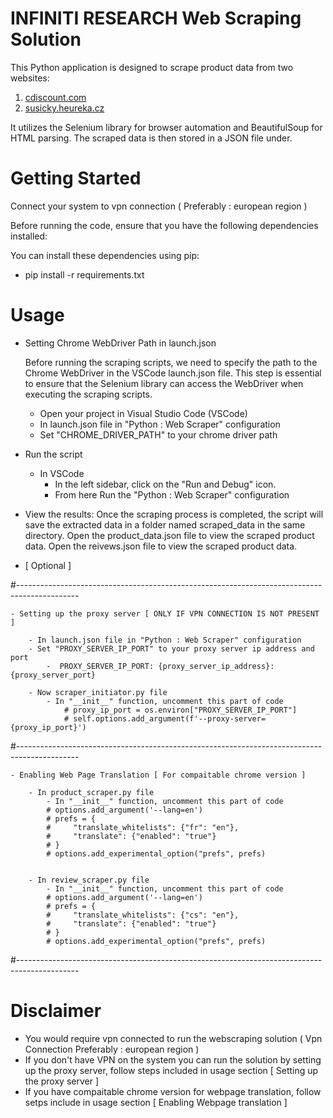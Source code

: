 # INFINITI RESEARCH Web Scraping Solution

This Python application is designed to scrape product data from two websites:

1. [cdiscount.com](https://cdiscount.com/bricolage/climatisation/traitement-de-l-air/ioniseur/l-166130303.html)
2. [susicky.heureka.cz](https://susicky.heureka.cz/aeg-absolutecare-t8dee68sc/)

It utilizes the Selenium library for browser automation and BeautifulSoup for HTML parsing. The scraped data is then stored in a JSON file under.


# Getting Started

Connect your system to vpn connection ( Preferably : european region )

Before running the code, ensure that you have the following dependencies installed:

You can install these dependencies using pip:
  - pip install -r requirements.txt


# Usage

- Setting Chrome WebDriver Path in launch.json

    Before running the scraping scripts, we need to specify the path to the Chrome WebDriver in the VSCode launch.json file. 
    This step is essential to ensure that the Selenium library can access the WebDriver when executing the scraping scripts.

    - Open your project in Visual Studio Code (VSCode)
    - In launch.json file in "Python : Web Scraper" configuration
    - Set "CHROME_DRIVER_PATH" to your chrome driver path

- Run the script

    - In VSCode
        - In the left sidebar, click on the "Run and Debug" icon.
        - From here Run the "Python : Web Scraper" configuration

-   View the results:
    Once the scraping process is completed, the script will save the extracted data in a folder named scraped_data in the same directory.
    Open the product_data.json file to view the scraped product data.
    Open the reivews.json file to view the scraped product data.


- [ Optional ]


#---------------------------------------------------------------------------------------------

    - Setting up the proxy server [ ONLY IF VPN CONNECTION IS NOT PRESENT ]

        - In launch.json file in "Python : Web Scraper" configuration
        - Set "PROXY_SERVER_IP_PORT" to your proxy server ip address and port
            -  PROXY_SERVER_IP_PORT: {proxy_server_ip_address}:{proxy_server_port} 

        - Now scraper_initiator.py file
            - In "__init__" function, uncomment this part of code
                # proxy_ip_port = os.environ["PROXY_SERVER_IP_PORT"]
                # self.options.add_argument(f'--proxy-server={proxy_ip_port}')

#---------------------------------------------------------------------------------------------

    - Enabling Web Page Translation [ For compaitable chrome version ]

        - In product_scraper.py file
            - In "__init__" function, uncomment this part of code
            # options.add_argument('--lang=en')
            # prefs = {
            #     "translate_whitelists": {"fr": "en"},
            #     "translate": {"enabled": "true"}
            # }
            # options.add_experimental_option("prefs", prefs)


        - In review_scraper.py file
            - In "__init__" function, uncomment this part of code
            # options.add_argument('--lang=en')
            # prefs = {
            #     "translate_whitelists": {"cs": "en"},
            #     "translate": {"enabled": "true"}
            # }
            # options.add_experimental_option("prefs", prefs)

#---------------------------------------------------------------------------------------------

# Disclaimer

- You would require vpn connected to run the webscraping solution ( Vpn Connection Preferably : european region )
- If you don't have VPN on the system you can run the solution by setting up the proxy server, follow steps included in usage section [ Setting up the proxy server ]
- If you have compaitable chrome version for webpage translation, follow setps include in usage section [ Enabling Webpage translation ]

